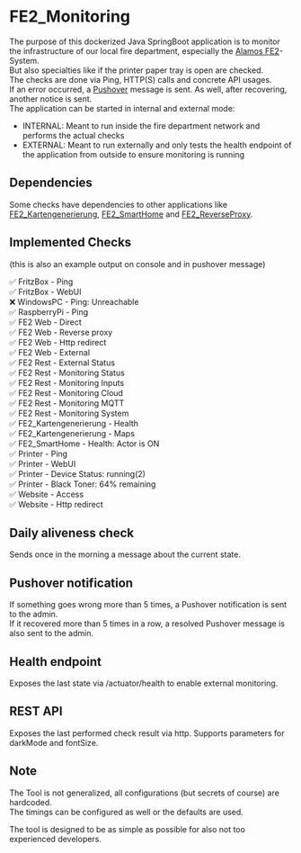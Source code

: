 # FE2_Monitoring

The purpose of this dockerized Java SpringBoot application is to monitor the infrastructure 
of our local fire department, especially the [Alamos FE2](https://www.alamos-gmbh.com/service/fe2/)-System.  
But also specialties like if the printer paper tray is open are checked.   
The checks are done via Ping, HTTP(S) calls and concrete API usages.  
If an error occurred, a [Pushover](https://pushover.net/) message is sent. As well, after recovering, another notice is sent.  
The application can be started in internal and external mode:
* INTERNAL: Meant to run inside the fire department network and performs the actual checks
* EXTERNAL: Meant to run externally and only tests the health endpoint of the application from outside to ensure monitoring is running

## Dependencies

Some checks have dependencies to other applications like [FE2_Kartengenerierung](https://github.com/FFW-Baudenbach/FE2_Kartengenerierung),
[FE2_SmartHome](https://github.com/FFW-Baudenbach/FE2_SmartHome) 
and [FE2_ReverseProxy](https://github.com/FFW-Baudenbach/FE2_ReverseProxy).

## Implemented Checks
(this is also an example output on console and in pushover message)  

✅	FritzBox - Ping  
✅	FritzBox - WebUI  
❌	WindowsPC - Ping: Unreachable  
✅	RaspberryPi - Ping  
✅	FE2 Web - Direct  
✅	FE2 Web - Reverse proxy  
✅	FE2 Web - Http redirect  
✅	FE2 Web - External  
✅	FE2 Rest - External Status  
✅	FE2 Rest - Monitoring Status  
✅	FE2 Rest - Monitoring Inputs  
✅	FE2 Rest - Monitoring Cloud  
✅	FE2 Rest - Monitoring MQTT   
✅	FE2 Rest - Monitoring System  
✅	FE2_Kartengenerierung - Health  
✅	FE2_Kartengenerierung - Maps  
✅   FE2_SmartHome - Health: Actor is ON  
✅	Printer - Ping  
✅	Printer - WebUI  
✅	Printer - Device Status: running(2)  
✅	Printer - Black Toner: 64% remaining  
✅	Website - Access  
✅	Website - Http redirect  

## Daily aliveness check

Sends once in the morning a message about the current state.

## Pushover notification

If something goes wrong more than 5 times, a Pushover notification is sent to the admin.  
If it recovered more than 5 times in a row, a resolved Pushover message is also sent to the admin.

## Health endpoint

Exposes the last state via /actuator/health to enable external monitoring.

## REST API

Exposes the last performed check result via http. Supports parameters for darkMode and fontSize.

## Note

The Tool is not generalized, all configurations (but secrets of course) are hardcoded.  
The timings can be configured as well or the defaults are used.  
  
The tool is designed to be as simple as possible for also not too experienced developers.

